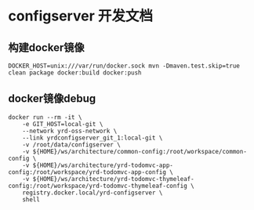 # configserver 开发文档

## 构建docker镜像

    DOCKER_HOST=unix:///var/run/docker.sock mvn -Dmaven.test.skip=true clean package docker:build docker:push

## docker镜像debug

    docker run --rm -it \
        -e GIT_HOST=local-git \
        --network yrd-oss-network \
        --link yrdconfigserver_git_1:local-git \
        -v /root/data/configserver \
        -v ${HOME}/ws/architecture/common-config:/root/workspace/common-config \
        -v ${HOME}/ws/architecture/yrd-todomvc-app-config:/root/workspace/yrd-todomvc-app-config \
        -v ${HOME}/ws/architecture/yrd-todomvc-thymeleaf-config:/root/workspace/yrd-todomvc-thymeleaf-config \
        registry.docker.local/yrd-configserver \
        shell
